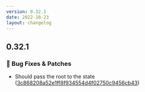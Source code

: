 ```yaml
---
version: 0.32.1
date: 2022-10-23
layout: changelog
---
```

## 0.32.1
### 🐛 Bug Fixes & Patches

- Should pass the root to the state ([3c868208a52e1ff8f934554d4f02750c9456cb43](https://github.com/Voxelum/x-minecraft-launcher/commit/3c868208a52e1ff8f934554d4f02750c9456cb43))